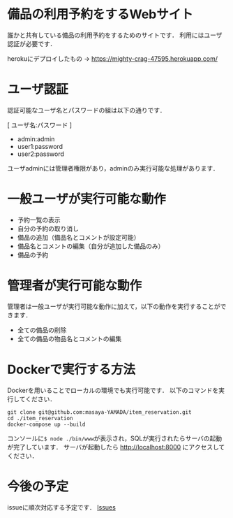# 備品の利用予約をするWebサイト
誰かと共有している備品の利用予約をするためのサイトです．
利用にはユーザ認証が必要です．

herokuにデプロイしたもの → <https://mighty-crag-47595.herokuapp.com/>

# ユーザ認証
認証可能なユーザ名とパスワードの組は以下の通りです．

[ ユーザ名:パスワード ]
* admin:admin
* user1:password
* user2:password

ユーザadminには管理者権限があり，adminのみ実行可能な処理があります．

# 一般ユーザが実行可能な動作
* 予約一覧の表示
* 自分の予約の取り消し
* 備品の追加（備品名とコメントが設定可能）
* 備品名とコメントの編集（自分が追加した備品のみ）
* 備品の予約

# 管理者が実行可能な動作
管理者は一般ユーザが実行可能な動作に加えて，以下の動作を実行することができます．
* 全ての備品の削除
* 全ての備品の物品名とコメントの編集

# Dockerで実行する方法
Dockerを用いることでローカルの環境でも実行可能です．
以下のコマンドを実行してください．
```
git clone git@github.com:masaya-YAMADA/item_reservation.git
cd ./item_reservation
docker-compose up --build
```
コンソールに`$ node ./bin/www`が表示され，SQLが実行されたらサーバの起動が完了しています．
サーバが起動したら <http://localhost:8000> にアクセスしてください．

# 今後の予定
issueに順次対応する予定です．
[Issues](https://github.com/masaya-YAMADA/item_reservation/issues)


